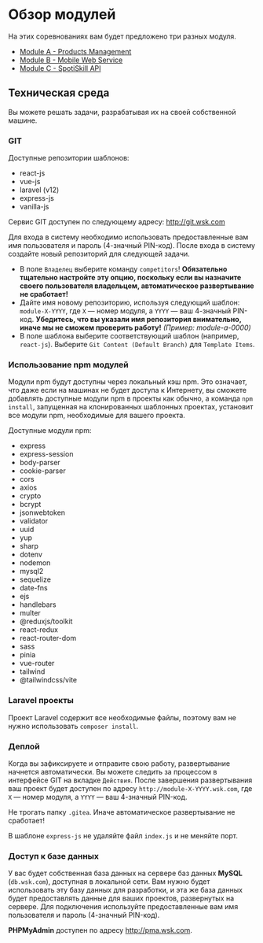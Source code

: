 # Обзор модулей

На этих соревнованиях вам будет предложено три разных модуля.

- [Module A - Products Management](module-a.md)
- [Module B - Mobile Web Service](module-b.md)
- [Module C - SpotiSkill API](module-c.md)

## Техническая среда

Вы можете решать задачи, разрабатывая их на своей собственной машине.

### GIT

Доступные репозитории шаблонов:

- react-js
- vue-js
- laravel (v12)
- express-js
- vanilla-js

Сервис GIT доступен по следующему адресу: http://git.wsk.com

Для входа в систему необходимо использовать предоставленные вам имя пользователя и пароль (4-значный PIN-код). После входа в систему создайте новый репозиторий для следующей задачи.

- В поле `Владелец` выберите команду `competitors`! **Обязательно тщательно настройте эту опцию, поскольку если вы назначите своего пользователя владельцем, автоматическое развертывание не сработает!**
- Дайте имя новому репозиторию, используя следующий шаблон: `module-X-YYYY`, где `X` — номер модуля, а `YYYY` — ваш 4-значный PIN-код. **Убедитесь, что вы указали имя репозитория внимательно, иначе мы не сможем проверить работу!** _(Пример: module-a-0000)_
- В поле шаблона выберите соответствующий шаблон (например, `react-js`). Выберите `Git Content (Default Branch)` для `Template Items`.

### Использование npm модулей

Модули npm будут доступны через локальный кэш npm. Это означает, что даже если на машинах не будет доступа к Интернету, вы сможете добавлять доступные модули npm в проекты как обычно, а команда `npm install`, запущенная на клонированных шаблонных проектах, установит все модули npm, необходимые для вашего проекта.

Доступные модули npm:
- express
- express-session
- body-parser
- cookie-parser
- cors
- axios
- crypto
- bcrypt
- jsonwebtoken
- validator
- uuid
- yup
- sharp
- dotenv
- nodemon
- mysql2
- sequelize
- date-fns
- ejs
- handlebars
- multer
- @reduxjs/toolkit
- react-redux
- react-router-dom
- sass
- pinia
- vue-router
- tailwind
- @tailwindcss/vite

### Laravel проекты

Проект Laravel содержит все необходимые файлы, поэтому вам не нужно использовать `composer install`.

### Деплой

Когда вы зафиксируете и отправите свою работу, развертывание начнется автоматически. Вы можете следить за процессом в интерфейсе GIT на вкладке `Действия`. После завершения развертывания ваш проект будет доступен по адресу `http://module-X-YYYY.wsk.com`, где `X` — номер модуля, а `YYYY` — ваш 4-значный PIN-код.

Не трогать папку `.gitea`. Иначе автоматическое развертывание не сработает!

В шаблоне `express-js` не удаляйте файл `index.js` и не меняйте порт.

### Доступ к базе данных

У вас будет собственная база данных на сервере баз данных **MySQL** (`db.wsk.com`), доступная в локальной сети. Вам нужно будет использовать эту базу данных для разработки, и эта же база данных будет предоставлять данные для ваших проектов, развернутых на сервере. Для подключения используйте предоставленные вам имя пользователя и пароль (4-значный PIN-код).

**PHPMyAdmin** доступен по адресу http://pma.wsk.com.